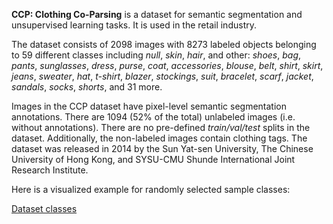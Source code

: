 **CCP: Clothing Co-Parsing** is a dataset for semantic segmentation and unsupervised learning tasks. It is used in the retail industry. 

The dataset consists of 2098 images with 8273 labeled objects belonging to 59 different classes including *null*, *skin*, *hair*, and other: *shoes*, *bag*, *pants*, *sunglasses*, *dress*, *purse*, *coat*, *accessories*, *blouse*, *belt*, *shirt*, *skirt*, *jeans*, *sweater*, *hat*, *t-shirt*, *blazer*, *stockings*, *suit*, *bracelet*, *scarf*, *jacket*, *sandals*, *socks*, *shorts*, and 31 more.

Images in the CCP dataset have pixel-level semantic segmentation annotations. There are 1094 (52% of the total) unlabeled images (i.e. without annotations). There are no pre-defined <i>train/val/test</i> splits in the dataset. Additionally, the non-labeled images contain clothing tags. The dataset was released in 2014 by the Sun Yat-sen University, The Chinese University of Hong Kong, and SYSU-CMU Shunde International Joint Research Institute.

Here is a visualized example for randomly selected sample classes:

[Dataset classes](https://github.com/dataset-ninja/clothing-co-parsing/raw/main/visualizations/classes_preview.webm)
